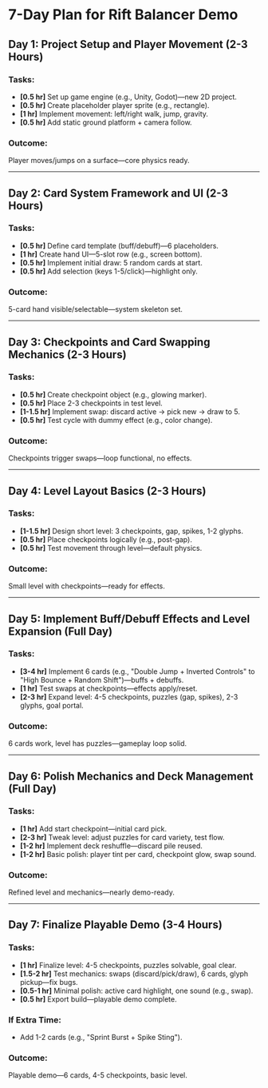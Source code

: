 # 7-Day Plan for Rift Balancer Demo

## Day 1: Project Setup and Player Movement (2-3 Hours)
### Tasks:
- **[0.5 hr]** Set up game engine (e.g., Unity, Godot)—new 2D project.  
- **[0.5 hr]** Create placeholder player sprite (e.g., rectangle).  
- **[1 hr]** Implement movement: left/right walk, jump, gravity.  
- **[0.5 hr]** Add static ground platform + camera follow.  

### Outcome:
Player moves/jumps on a surface—core physics ready.

---

## Day 2: Card System Framework and UI (2-3 Hours)
### Tasks:
- **[0.5 hr]** Define card template (buff/debuff)—6 placeholders.  
- **[1 hr]** Create hand UI—5-slot row (e.g., screen bottom).  
- **[0.5 hr]** Implement initial draw: 5 random cards at start.  
- **[0.5 hr]** Add selection (keys 1-5/click)—highlight only.  

### Outcome:
5-card hand visible/selectable—system skeleton set.

---

## Day 3: Checkpoints and Card Swapping Mechanics (2-3 Hours)
### Tasks:
- **[0.5 hr]** Create checkpoint object (e.g., glowing marker).  
- **[0.5 hr]** Place 2-3 checkpoints in test level.  
- **[1-1.5 hr]** Implement swap: discard active → pick new → draw to 5.  
- **[0.5 hr]** Test cycle with dummy effect (e.g., color change).  

### Outcome:
Checkpoints trigger swaps—loop functional, no effects.

---

## Day 4: Level Layout Basics (2-3 Hours)
### Tasks:
- **[1-1.5 hr]** Design short level: 3 checkpoints, gap, spikes, 1-2 glyphs.  
- **[0.5 hr]** Place checkpoints logically (e.g., post-gap).  
- **[0.5 hr]** Test movement through level—default physics.  

### Outcome:
Small level with checkpoints—ready for effects.

---

## Day 5: Implement Buff/Debuff Effects and Level Expansion (Full Day)
### Tasks:
- **[3-4 hr]** Implement 6 cards (e.g., "Double Jump + Inverted Controls" to "High Bounce + Random Shift")—buffs + debuffs.  
- **[1 hr]** Test swaps at checkpoints—effects apply/reset.  
- **[2-3 hr]** Expand level: 4-5 checkpoints, puzzles (gap, spikes), 2-3 glyphs, goal portal.  

### Outcome:
6 cards work, level has puzzles—gameplay loop solid.

---

## Day 6: Polish Mechanics and Deck Management (Full Day)
### Tasks:
- **[1 hr]** Add start checkpoint—initial card pick.  
- **[2-3 hr]** Tweak level: adjust puzzles for card variety, test flow.  
- **[1-2 hr]** Implement deck reshuffle—discard pile reused.  
- **[1-2 hr]** Basic polish: player tint per card, checkpoint glow, swap sound.  

### Outcome:
Refined level and mechanics—nearly demo-ready.

---

## Day 7: Finalize Playable Demo (3-4 Hours)
### Tasks:
- **[1 hr]** Finalize level: 4-5 checkpoints, puzzles solvable, goal clear.  
- **[1.5-2 hr]** Test mechanics: swaps (discard/pick/draw), 6 cards, glyph pickup—fix bugs.  
- **[0.5-1 hr]** Minimal polish: active card highlight, one sound (e.g., swap).  
- **[0.5 hr]** Export build—playable demo complete.  

### If Extra Time:
- Add 1-2 cards (e.g., "Sprint Burst + Spike Sting").  

### Outcome:
Playable demo—6 cards, 4-5 checkpoints, basic level.
